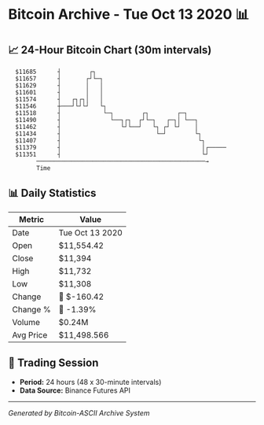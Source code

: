 # Bitcoin Archive - Tue Oct 13 2020 📊

## 📈 24-Hour Bitcoin Chart (30m intervals)

```
  $11685      ┤        ┌┐                                      
  $11657      ┤       ┌┘└─┐                                    
  $11629      ┤       │   │                                    
  $11601      ┤       │   │                                    
  $11574      ┤   ┌┐┌┐│   │                                    
  $11546      ┼───┘└┘└┘   └┐                                   
  $11518      ┤            └─┐        ┌┐        ┌─┐            
  $11490      ┤              └──┐┌┐  ┌┘└─┐   ┌─┐│ └──┐         
  $11462      ┤                 └┘└──┘   └┐ ┌┘ └┘    │         
  $11434      ┤                           └─┘        └┐        
  $11407      ┤                                       └┐       
  $11379      ┤                                        │┌───── 
  $11351      ┤                                        └┘      
        ────────────────────────────────────────────────→
        Time
```

## 📊 Daily Statistics

| Metric | Value |
|--------|-------|
| Date | Tue Oct 13 2020 |
| Open | $11,554.42 |
| Close | $11,394 |
| High | $11,732 |
| Low | $11,308 |
| Change | 🔴 $-160.42 |
| Change % | 🔴 -1.39% |
| Volume | $0.24M |
| Avg Price | $11,498.566 |

## 📅 Trading Session

- **Period:** 24 hours (48 x 30-minute intervals)
- **Data Source:** Binance Futures API

---
*Generated by Bitcoin-ASCII Archive System*
